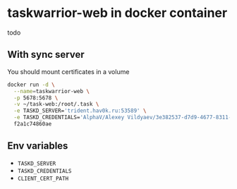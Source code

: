 # taskwarrior-web in docker container 

todo

## With sync server 

You should mount certificates in a volume

```bash
docker run -d \
  --name=taskwarrior-web \
  -p 5678:5678 \
  -v ~/task-web:/root/.task \
  -e TASKD_SERVER='trident.hav0k.ru:53589' \
  -e TASKD_CREDENTIALS='AlphaV/Alexey Vildyaev/3e382537-d7d9-4677-8311-3cfd1047623f' \
  f2a1c74860ae
```

## Env variables

- `TASKD_SERVER`
- `TASKD_CREDENTIALS`
- `CLIENT_CERT_PATH`
